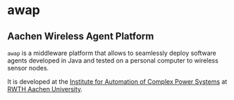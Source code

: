 # awap
## Aachen Wireless Agent Platform

`awap` is a middleware platform that allows to seamlessly deploy software
agents developed in Java and tested on a personal computer to wireless
sensor nodes.

It is developed at the
[Institute for Automation of Complex Power Systems](https://www.acs.eonerc.rwth-aachen.de)
at [RWTH Aachen University](https://www.rwth-aachen.de).
